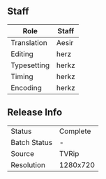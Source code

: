 ## Staff

| Role              | Staff                               |
|-------------------|-------------------------------------|
| Translation       | Aesir                               |
| Editing           | herz                                |
| Typesetting       | herkz                               |
| Timing            | herkz                               |
| Encoding          | herkz                               |

## Release Info

|              |           |
|--------------|-----------|
| Status       | Complete  |
| Batch Status | -         |
| Source       | TVRip     |
| Resolution   | 1280x720  |
